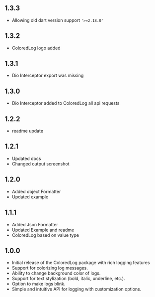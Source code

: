## 1.3.3
- Allowing old dart version support `'>=2.18.0'`

## 1.3.2
- ColoredLog logo added

## 1.3.1
- Dio Interceptor export was missing

## 1.3.0
- Dio Interceptor added to ColoredLog all api requests

## 1.2.2
- readme update

## 1.2.1
- Updated docs
- Changed output screenshot

## 1.2.0
- Added object Formatter
- Updated example

## 1.1.1
- Added Json Formatter
- Updated Example and readme
- ColoredLog based on value type


## 1.0.0
- Initial release of the ColoredLog package with rich logging features
- Support for colorizing log messages.
- Ability to change background color of logs.
- Support for text stylization (bold, italic, underline, etc.).
- Option to make logs blink.
- Simple and intuitive API for logging with customization options.

